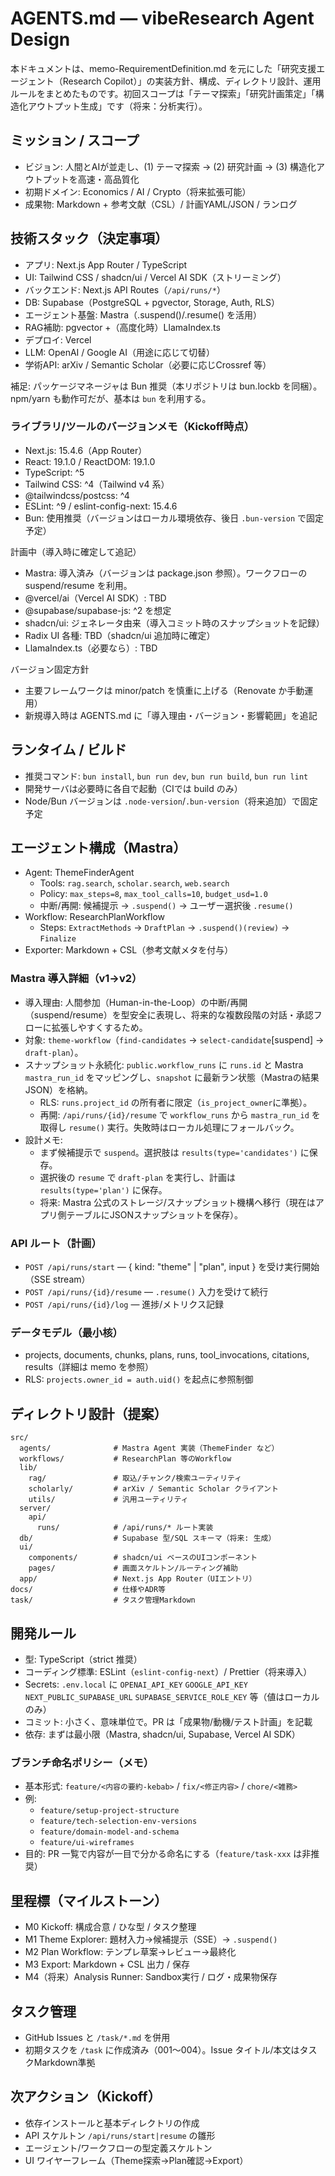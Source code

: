# AGENTS.md — vibeResearch Agent Design

本ドキュメントは、memo-RequirementDefinition.md を元にした「研究支援エージェント（Research Copilot）」の実装方針、構成、ディレクトリ設計、運用ルールをまとめたものです。初回スコープは「テーマ探索」「研究計画策定」「構造化アウトプット生成」です（将来：分析実行）。

## ミッション / スコープ
- ビジョン: 人間とAIが並走し、(1) テーマ探索 → (2) 研究計画 → (3) 構造化アウトプットを高速・高品質化
- 初期ドメイン: Economics / AI / Crypto（将来拡張可能）
- 成果物: Markdown + 参考文献（CSL）/ 計画YAML/JSON / ランログ

## 技術スタック（決定事項）
- アプリ: Next.js App Router / TypeScript
- UI: Tailwind CSS / shadcn/ui / Vercel AI SDK（ストリーミング）
- バックエンド: Next.js API Routes（`/api/runs/*`）
- DB: Supabase（PostgreSQL + pgvector, Storage, Auth, RLS）
- エージェント基盤: Mastra（.suspend()/.resume() を活用）
- RAG補助: pgvector +（高度化時）LlamaIndex.ts
- デプロイ: Vercel
- LLM: OpenAI / Google AI（用途に応じて切替）
- 学術API: arXiv / Semantic Scholar（必要に応じCrossref 等）

補足: パッケージマネージャは Bun 推奨（本リポジトリは bun.lockb を同梱）。npm/yarn も動作可だが、基本は `bun` を利用する。

### ライブラリ/ツールのバージョンメモ（Kickoff時点）
- Next.js: 15.4.6（App Router）
- React: 19.1.0 / ReactDOM: 19.1.0
- TypeScript: ^5
- Tailwind CSS: ^4（Tailwind v4 系）
- @tailwindcss/postcss: ^4
- ESLint: ^9 / eslint-config-next: 15.4.6
- Bun: 使用推奨（バージョンはローカル環境依存、後日 `.bun-version` で固定予定）

計画中（導入時に確定して追記）
- Mastra: 導入済み（バージョンは package.json 参照）。ワークフローの suspend/resume を利用。
- @vercel/ai（Vercel AI SDK）: TBD
- @supabase/supabase-js: ^2 を想定
- shadcn/ui: ジェネレータ由来（導入コミット時のスナップショットを記録）
- Radix UI 各種: TBD（shadcn/ui 追加時に確定）
- LlamaIndex.ts（必要なら）: TBD

バージョン固定方針
- 主要フレームワークは minor/patch を慎重に上げる（Renovate か手動運用）
- 新規導入時は AGENTS.md に「導入理由・バージョン・影響範囲」を追記

## ランタイム / ビルド
- 推奨コマンド: `bun install`, `bun run dev`, `bun run build`, `bun run lint`
- 開発サーバは必要時に各自で起動（CIでは build のみ）
- Node/Bun バージョンは `.node-version`/`.bun-version`（将来追加）で固定予定

## エージェント構成（Mastra）
- Agent: ThemeFinderAgent
  - Tools: `rag.search`, `scholar.search`, `web.search`
  - Policy: `max_steps=8`, `max_tool_calls=10`, `budget_usd=1.0`
  - 中断/再開: 候補提示 → `.suspend()` → ユーザー選択後 `.resume()`
- Workflow: ResearchPlanWorkflow
  - Steps: `ExtractMethods` → `DraftPlan` → `.suspend()(review)` → `Finalize`
- Exporter: Markdown + CSL（参考文献メタを付与）

### Mastra 導入詳細（v1→v2）
- 導入理由: 人間参加（Human-in-the-Loop）の中断/再開（suspend/resume）を型安全に表現し、将来的な複数段階の対話・承認フローに拡張しやすくするため。
- 対象: `theme-workflow`（`find-candidates` → `select-candidate`[suspend] → `draft-plan`）。
- スナップショット永続化: `public.workflow_runs` に `runs.id` と Mastra `mastra_run_id` をマッピングし、`snapshot` に最新ラン状態（Mastraの結果JSON）を格納。
  - RLS: `runs.project_id` の所有者に限定（`is_project_owner`に準拠）。
  - 再開: `/api/runs/{id}/resume` で `workflow_runs` から `mastra_run_id` を取得し `resume()` 実行。失敗時はローカル処理にフォールバック。
- 設計メモ:
  - まず候補提示で `suspend`。選択肢は `results(type='candidates')` に保存。
  - 選択後の `resume` で `draft-plan` を実行し、計画は `results(type='plan')` に保存。
  - 将来: Mastra 公式のストレージ/スナップショット機構へ移行（現在はアプリ側テーブルにJSONスナップショットを保存）。

### API ルート（計画）
- `POST /api/runs/start` — { kind: "theme" | "plan", input } を受け実行開始（SSE stream）
- `POST /api/runs/{id}/resume` — `.resume()` 入力を受けて続行
- `POST /api/runs/{id}/log` — 進捗/メトリクス記録

### データモデル（最小核）
- projects, documents, chunks, plans, runs, tool_invocations, citations, results（詳細は memo を参照）
- RLS: `projects.owner_id = auth.uid()` を起点に参照制御

## ディレクトリ設計（提案）
```
src/
  agents/              # Mastra Agent 実装（ThemeFinder など）
  workflows/           # ResearchPlan 等のWorkflow
  lib/
    rag/               # 取込/チャンク/検索ユーティリティ
    scholarly/         # arXiv / Semantic Scholar クライアント
    utils/             # 汎用ユーティリティ
  server/
    api/
      runs/            # /api/runs/* ルート実装
  db/                  # Supabase 型/SQL スキーマ（将来: 生成）
  ui/
    components/        # shadcn/ui ベースのUIコンポーネント
    pages/             # 画面スケルトン/ルーティング補助
  app/                 # Next.js App Router（UIエントリ）
docs/                  # 仕様やADR等
task/                  # タスク管理Markdown
```

## 開発ルール
- 型: TypeScript（strict 推奨）
- コーディング標準: ESLint（`eslint-config-next`）/ Prettier（将来導入）
- Secrets: `.env.local` に `OPENAI_API_KEY` `GOOGLE_API_KEY` `NEXT_PUBLIC_SUPABASE_URL` `SUPABASE_SERVICE_ROLE_KEY` 等（値はローカルのみ）
- コミット: 小さく、意味単位で。PR は「成果物/動機/テスト計画」を記載
- 依存: まずは最小限（Mastra, shadcn/ui, Supabase, Vercel AI SDK）

### ブランチ命名ポリシー（メモ）
- 基本形式: `feature/<内容の要約-kebab>` / `fix/<修正内容>` / `chore/<雑務>`
- 例:
  - `feature/setup-project-structure`
  - `feature/tech-selection-env-versions`
  - `feature/domain-model-and-schema`
  - `feature/ui-wireframes`
- 目的: PR 一覧で内容が一目で分かる命名にする（`feature/task-xxx` は非推奨）

## 里程標（マイルストーン）
- M0 Kickoff: 構成合意 / ひな型 / タスク整理
- M1 Theme Explorer: 題材入力→候補提示（SSE）→ `.suspend()`
- M2 Plan Workflow: テンプレ草案→レビュー→最終化
- M3 Export: Markdown + CSL 出力 / 保存
- M4（将来）Analysis Runner: Sandbox実行 / ログ・成果物保存

## タスク管理
- GitHub Issues と `/task/*.md` を併用
- 初期タスクを `/task` に作成済み（001〜004）。Issue タイトル/本文はタスクMarkdown準拠

## 次アクション（Kickoff）
- 依存インストールと基本ディレクトリの作成
- API スケルトン `/api/runs/start|resume` の雛形
- エージェント/ワークフローの型定義スケルトン
- UI ワイヤーフレーム（Theme探索→Plan確認→Export）
